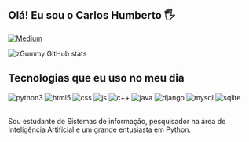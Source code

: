 ## Olá! Eu sou o Carlos Humberto 🖐️

[![Medium](https://img.shields.io/badge/Medium-12100E?style=for-the-badge&logo=medium&logoColor=white)](https://medium.com/@zGummy)

![zGummy GitHub stats](https://github-readme-stats.vercel.app/api?username=zGummy&show_icons=true&theme=dracula&count_private=true)

## Tecnologias que eu uso no meu dia

<div style="display: inline_block">    
  <img align="center" alt="python3" src="https://img.shields.io/badge/Python-3776AB?style=for-the-badge&logo=python&logoColor=white" />
  <img align="center" alt="html5" src="https://img.shields.io/badge/HTML5-E34F26?style=for-the-badge&logo=html5&logoColor=white" />
  <img align="center" alt="css" src="https://img.shields.io/badge/CSS3-1572B6?style=for-the-badge&logo=css3&logoColor=white" />
  <img align="center" alt="js" src="https://img.shields.io/badge/JavaScript-F7DF1E?style=for-the-badge&logo=javascript&logoColor=black" />
  
  <img align="center" alt="c++" src="https://img.shields.io/badge/C%2B%2B-00599C?style=for-the-badge&logo=c%2B%2B&logoColor=white" />
  <img align="center" alt="java" src="https://img.shields.io/badge/Java-ED8B00?style=for-the-badge&logo=java&logoColor=white" />
   <img align="center" alt="django" src="https://img.shields.io/badge/Django-092E20?style=for-the-badge&logo=django&logoColor=white" />
   <img align="center" alt="mysql" src="https://img.shields.io/badge/MySQL-00000F?style=for-the-badge&logo=mysql&logoColor=white" />
   <img align="center" alt="sqlite" src="https://img.shields.io/badge/SQLite-07405E?style=for-the-badge&logo=sqlite&logoColor=white" />



</div><br/>

Sou estudante de Sistemas de informação, pesquisador na área de Inteligência Artificial e um grande entusiasta em Python.
